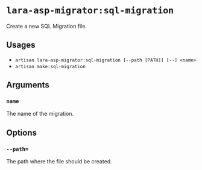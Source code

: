 <!-- Generated automatically. Do not edit. -->

# `lara-asp-migrator:sql-migration`

Create a new SQL Migration file.

## Usages

* `artisan lara-asp-migrator:sql-migration [--path [PATH]] [--] <name>`
* `artisan make:sql-migration`

## Arguments

### `name`

The name of the migration.

## Options

### `--path=`

The path where the file should be created.
